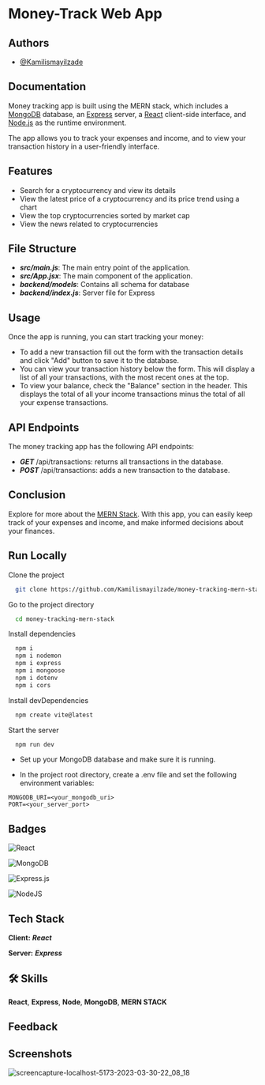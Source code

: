 
# Money-Track Web App




## Authors

- [@Kamilismayilzade](https://www.github.com/Kamilismayilzade)


## Documentation

Money tracking app is built using the MERN stack, which includes a [MongoDB](https://www.mongodb.com/cloud/atlas/lp/try4?utm_content=rlsavisitor&utm_source=google&utm_campaign=search_gs_pl_evergreen_atlas_core_retarget-brand_gic-null_emea-all_ps-all_desktop_eng_lead&utm_term=mongodb&utm_medium=cpc_paid_search&utm_ad=e&utm_ad_campaign_id=14412646455&adgroup=131761126492&cq_cmp=14412646455&gclid=CjwKCAjw5pShBhB_EiwAvmnNV4k66VB5v5wKgReGu4166hKksJGPKW3poYDBLTlILVgMPCim0HBFiBoCG5MQAvD_BwE) database, an [Express](https://expressjs.com/) server, a [React](https://react.dev/) client-side interface, and [Node.js](https://nodejs.org/en) as the runtime environment.

The app allows you to track your expenses and income, and to view your transaction history in a user-friendly interface.
## Features

- Search for a cryptocurrency and view its details
- View the latest price of a cryptocurrency and its price trend using a chart
- View the top cryptocurrencies sorted by market cap
- View the news related to cryptocurrencies


## File Structure

- ***src/main.js***: The main entry point of the application.
- ***src/App.jsx***: The main component of the application.
- ***backend/models***: Contains all schema for database
- ***backend/index.js***: Server file for Express


## Usage
Once the app is running, you can start tracking your money:

- To add a new transaction fill out the form with the transaction details and click "Add" button to save it to the database.
- You can view your transaction history below the form. This will display a list of all your transactions, with the most recent ones at the top.
- To view your balance, check the "Balance" section in the header. This displays the total of all your income transactions minus the total of all your expense transactions.

## API Endpoints
The money tracking app has the following API endpoints:

- ***GET*** /api/transactions: returns all transactions in the database.
- ***POST*** /api/transactions: adds a new transaction to the database.



## Conclusion

Explore for more about the [MERN Stack](https://www.mongodb.com/mern-stack). With this app, you can easily keep track of your expenses and income, and make informed decisions about your finances. 
## Run Locally

Clone the project

```bash
  git clone https://github.com/Kamilismayilzade/money-tracking-mern-stack
```

Go to the project directory

```bash
  cd money-tracking-mern-stack
```

Install dependencies

```bash
  npm i
  npm i nodemon
  npm i express
  npm i mongoose
  npm i dotenv
  npm i cors
```

Install devDependencies

```bash
  npm create vite@latest
```

Start the server

```bash
  npm run dev
```

- Set up your MongoDB database and make sure it is running.

- In the project root directory, create a .env file and set the following environment variables:

```
MONGODB_URI=<your_mongodb_uri>
PORT=<your_server_port>
```


## Badges

![React](https://img.shields.io/badge/react-%2320232a.svg?style=for-the-badge&logo=react&logoColor=%2361DAFB) 

![MongoDB](https://img.shields.io/badge/MongoDB-%234ea94b.svg?style=for-the-badge&logo=mongodb&logoColor=white) 

![Express.js](https://img.shields.io/badge/express.js-%23404d59.svg?style=for-the-badge&logo=express&logoColor=%2361DAFB) 

![NodeJS](https://img.shields.io/badge/node.js-6DA55F?style=for-the-badge&logo=node.js&logoColor=white)
## Tech Stack

**Client:** *****React*****

**Server:** *****Express*****


## 🛠 Skills

****React****, ****Express****, ****Node****, ****MongoDB****, ****MERN STACK****


## Feedback


## Screenshots



![screencapture-localhost-5173-2023-03-30-22_08_18](https://user-images.githubusercontent.com/84046930/228959293-973ac81a-8a3d-4f50-83dc-e79a3c561c13.png)
